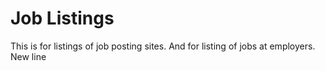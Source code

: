 # Job Listings

This is for listings of job posting sites.
And for listing of jobs at employers.
New line
